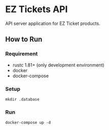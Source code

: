 # EZ Tickets API

API server application for EZ Ticket products.  


## How to Run

### Requirement
- rustc 1.81+ (only development environment)
- docker
- docker-compose

### Setup
```shell
mkdir .database
```

### Run
```shell
docker-compose up -d
```
